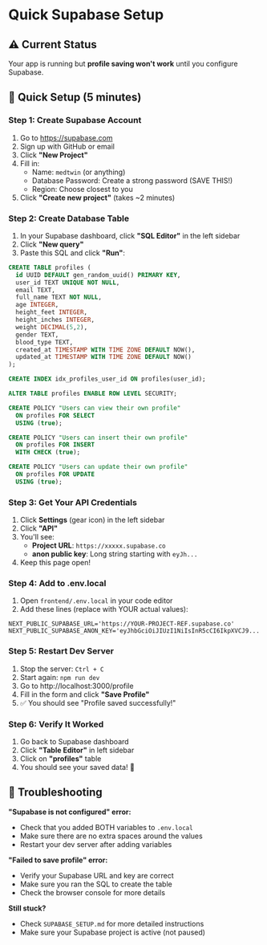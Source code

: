 # Quick Supabase Setup

## ⚠️ Current Status
Your app is running but **profile saving won't work** until you configure Supabase.

## 🚀 Quick Setup (5 minutes)

### Step 1: Create Supabase Account
1. Go to https://supabase.com
2. Sign up with GitHub or email
3. Click **"New Project"**
4. Fill in:
   - Name: `medtwin` (or anything)
   - Database Password: Create a strong password (SAVE THIS!)
   - Region: Choose closest to you
5. Click **"Create new project"** (takes ~2 minutes)

### Step 2: Create Database Table
1. In your Supabase dashboard, click **"SQL Editor"** in the left sidebar
2. Click **"New query"**
3. Paste this SQL and click **"Run"**:

```sql
CREATE TABLE profiles (
  id UUID DEFAULT gen_random_uuid() PRIMARY KEY,
  user_id TEXT UNIQUE NOT NULL,
  email TEXT,
  full_name TEXT NOT NULL,
  age INTEGER,
  height_feet INTEGER,
  height_inches INTEGER,
  weight DECIMAL(5,2),
  gender TEXT,
  blood_type TEXT,
  created_at TIMESTAMP WITH TIME ZONE DEFAULT NOW(),
  updated_at TIMESTAMP WITH TIME ZONE DEFAULT NOW()
);

CREATE INDEX idx_profiles_user_id ON profiles(user_id);

ALTER TABLE profiles ENABLE ROW LEVEL SECURITY;

CREATE POLICY "Users can view their own profile" 
  ON profiles FOR SELECT 
  USING (true);

CREATE POLICY "Users can insert their own profile" 
  ON profiles FOR INSERT 
  WITH CHECK (true);

CREATE POLICY "Users can update their own profile" 
  ON profiles FOR UPDATE 
  USING (true);
```

### Step 3: Get Your API Credentials
1. Click **Settings** (gear icon) in the left sidebar
2. Click **"API"**
3. You'll see:
   - **Project URL**: `https://xxxxx.supabase.co`
   - **anon public key**: Long string starting with `eyJh...`
4. Keep this page open!

### Step 4: Add to .env.local
1. Open `frontend/.env.local` in your code editor
2. Add these lines (replace with YOUR actual values):

```env
NEXT_PUBLIC_SUPABASE_URL='https://YOUR-PROJECT-REF.supabase.co'
NEXT_PUBLIC_SUPABASE_ANON_KEY='eyJhbGciOiJIUzI1NiIsInR5cCI6IkpXVCJ9...'
```

### Step 5: Restart Dev Server
1. Stop the server: `Ctrl + C`
2. Start again: `npm run dev`
3. Go to http://localhost:3000/profile
4. Fill in the form and click **"Save Profile"**
5. ✅ You should see "Profile saved successfully!"

### Step 6: Verify It Worked
1. Go back to Supabase dashboard
2. Click **"Table Editor"** in left sidebar
3. Click on **"profiles"** table
4. You should see your saved data! 🎉

## 🔧 Troubleshooting

**"Supabase is not configured" error:**
- Check that you added BOTH variables to `.env.local`
- Make sure there are no extra spaces around the values
- Restart your dev server after adding variables

**"Failed to save profile" error:**
- Verify your Supabase URL and key are correct
- Make sure you ran the SQL to create the table
- Check the browser console for more details

**Still stuck?**
- Check `SUPABASE_SETUP.md` for more detailed instructions
- Make sure your Supabase project is active (not paused)

